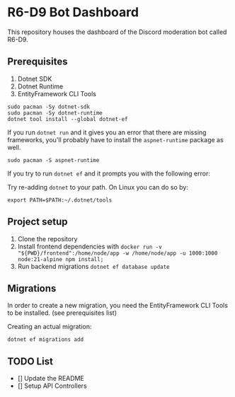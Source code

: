 # R6-D9 Bot Dashboard
This repository houses the dashboard of the Discord moderation bot called R6-D9.

## Prerequisites
1. Dotnet SDK
2. Dotnet Runtime
3. EntityFramework CLI Tools

```shell
sudo pacman -Sy dotnet-sdk
sudo pacman -Sy dotnet-runtime
dotnet tool install --global dotnet-ef
```

If you run `dotnet run` and it gives you an error that there are missing frameworks, you'll probably have to install the `aspnet-runtime` package as well.
```shell
sudo pacman -S aspnet-runtime
```

If you try to run `dotnet ef` and it prompts you with the following error:

Try re-adding `dotnet` to your path.
On Linux you can do so by:

```shell
export PATH=$PATH:~/.dotnet/tools
```

## Project setup

1. Clone the repository
2. Install frontend dependencies with `docker run -v "${PWD}/frontend":/home/node/app -w /home/node/app -u 1000:1000 node:21-alpine npm install;`
3. Run backend migrations `dotnet ef database update`

## Migrations
In order to create a new migration, you need the EntityFramework CLI Tools to be installed. (see prerequisites list)

Creating an actual migration:
```shell
dotnet ef migrations add
```

## TODO List
- [] Update the README
- [] Setup API Controllers
